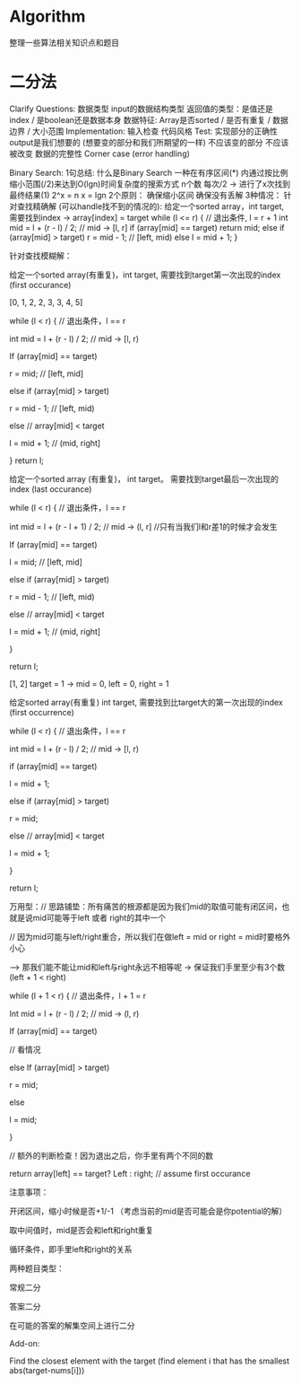 # Algorithm
整理一些算法相关知识点和题目
# 二分法
Clarify Questions: 
  数据类型 
  input的数据结构类型 
  返回值的类型：是值还是index / 是boolean还是数据本身 
  数据特征: Array是否sorted / 是否有重复 / 数据边界 / 大小范围 
Implementation: 
  输入检查 
  代码风格 
  Test:
    实现部分的正确性 
    output是我们想要的 (想要变的部分和我们所期望的一样) 
    不应该变的部分 不应该被改变 
    数据的完整性 
    Corner case (error handling) 

Binary Search: 
  1句总结: 什么是Binary Search 
    一种在有序区间(*) 内通过按比例缩小范围(/2)来达到O(lgn)时间复杂度的搜索方式 
    n个数 每次/2 -> 进行了x次找到最终结果(1) 
    2^x = n 
    x = lgn 
  2个原则： 
    确保缩小区间 
    确保没有丢解 
  3种情况： 
    针对查找精确解 (可以handle找不到的情况的):
      给定一个sorted array，int target, 需要找到index -> array[index] = target 
      while (l <= r) { // 退出条件, l = r + 1 
        int mid = l + (r - l) / 2; // mid -> [l, r] 
        if (array[mid] == target) 
          return mid; 
        else if (array[mid] > target) 
          r = mid - 1; // [left, mid) 
        else 
          l = mid + 1; 
    } 

 

针对查找模糊解： 

给定一个sorted array(有重复)，int target, 需要找到target第一次出现的index (first occurance) 

[0, 1, 2, 2, 3, 3, 4, 5] 

while (l < r) { // 退出条件，l == r 

int mid = l + (r - l) / 2; // mid -> [l, r) 

If (array[mid] == target) 

r = mid; // [left, mid] 

else if (array[mid] > target) 

r = mid - 1; // [left, mid) 

else // array[mid] < target 

l = mid + 1; // (mid, right] 

} 
return l; 

给定一个sorted array (有重复)， int target。 需要找到target最后一次出现的index (last occurance) 

while (l < r) { // 退出条件，l == r 

int mid = l + (r - l + 1) / 2; // mid -> (l, r] //只有当我们l和r差1的时候才会发生 

If (array[mid] == target) 

l = mid; // [left, mid] 

else if (array[mid] > target) 

r = mid - 1; // [left, mid) 

else // array[mid] < target 

l = mid + 1; // (mid, right] 

} 

return l; 

 

[1, 2] target = 1 -> mid  = 0, left = 0, right = 1 

 

给定sorted array(有重复) int target, 需要找到比target大的第一次出现的index (first occurrence) 

while (l < r) { // 退出条件，l == r 

int mid = l + (r - l) / 2; // mid -> [l, r) 

if (array[mid] == target) 

l = mid + 1; 

else if (array[mid] > target) 

r = mid;  

else // array[mid] < target 

l = mid + 1; 

} 

return l; 

 

万用型：// 思路铺垫：所有痛苦的根源都是因为我们mid的取值可能有闭区间，也就是说mid可能等于left 或者 right的其中一个 

// 因为mid可能与left/right重合，所以我们在做left = mid or right = mid时要格外小心 

—> 那我们能不能让mid和left与right永远不相等呢 -> 保证我们手里至少有3个数 (left + 1 < right) 

 

while (l + 1 < r) { // 退出条件，l + 1 = r 

Int mid = l + (r - l) / 2; // mid -> (l, r) 

If (array[mid] == target) 

// 看情况 

else If (array[mid] > target) 

r = mid; 

else 

l = mid; 

} 

 

// 额外的判断检查！因为退出之后，你手里有两个不同的数 

return array[left] == target? Left : right; // assume first occurance  

 

 

注意事项： 

开闭区间，缩小时候是否+1/-1 （考虑当前的mid是否可能会是你potential的解） 

取中间值时，mid是否会和left和right重复 

循环条件，即手里left和right的关系 

 

 

两种题目类型： 

常规二分 

答案二分 

在可能的答案的解集空间上进行二分 

 

 

Add-on: 

 

Find the closest element with the target (find element i that has the smallest abs(target-nums[i])) 
